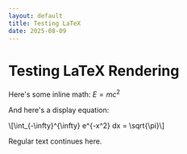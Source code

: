 ```yaml
---
layout: default
title: Testing LaTeX
date: 2025-08-09
---
```


# Testing LaTeX Rendering

Here's some inline math: $E = mc^2$

And here's a display equation:

\\[\int_{-\infty}^{\infty} e^{-x^2} dx = \sqrt{\pi}\\]

Regular text continues here.